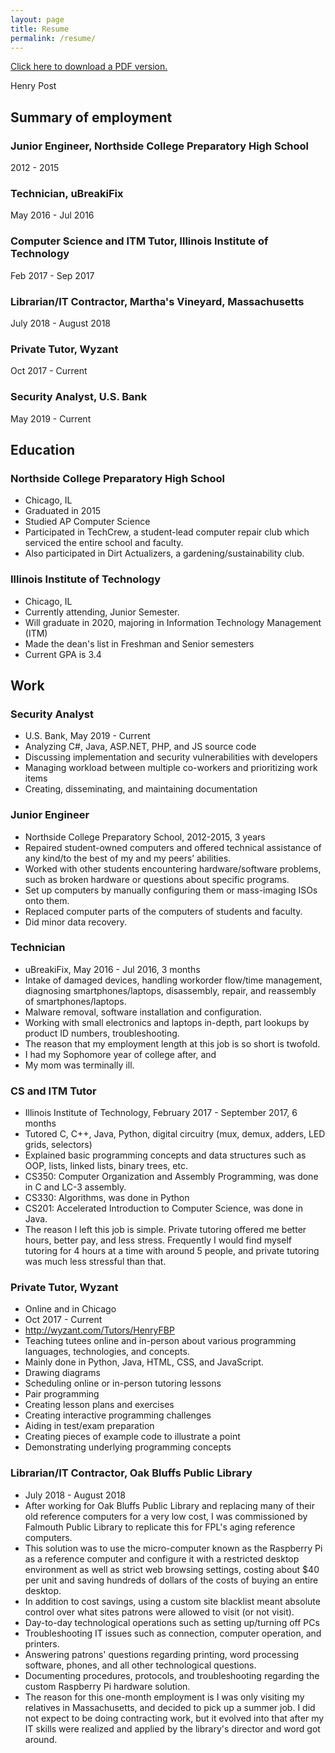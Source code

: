 ```yaml
---
layout: page
title: Resume
permalink: /resume/
---
```


[Click here to download a PDF version.](/static/files/resume.pdf)
	
Henry Post

## Summary of employment

### Junior Engineer, Northside College Preparatory High School
2012 - 2015

### Technician, uBreakiFix
May 2016 - Jul 2016

### Computer Science and ITM Tutor, Illinois Institute of Technology
Feb 2017 - Sep 2017

### Librarian/IT Contractor, Martha's Vineyard, Massachusetts
July 2018 - August 2018

### Private Tutor, Wyzant
Oct 2017 - Current

### Security Analyst, U.S. Bank
May 2019 - Current

## Education

### Northside College Preparatory High School

-   Chicago, IL
-   Graduated in 2015
-   Studied AP Computer Science
-   Participated in TechCrew, a student-lead computer repair club which serviced the entire school and faculty.
-   Also participated in Dirt Actualizers, a gardening/sustainability club.

### Illinois Institute of Technology

-   Chicago, IL
-   Currently attending, Junior Semester.
-   Will graduate in 2020, majoring in Information Technology Management (ITM)
-   Made the dean's list in Freshman and Senior semesters
-   Current GPA is 3.4

## Work

### Security Analyst
-   U.S. Bank, May 2019 - Current
-   Analyzing C\#, Java, ASP.NET, PHP, and JS source code
-   Discussing implementation and security vulnerabilities with developers
-   Managing workload between multiple co-workers and prioritizing work items
-   Creating, disseminating, and maintaining documentation

### Junior Engineer
-   Northside College Preparatory School, 2012-2015, 3 years
-   Repaired student-owned computers and offered technical assistance of any kind/to the best of my and my peers’ abilities.
-   Worked with other students encountering hardware/software problems, such as broken hardware or questions about specific programs.
-   Set up computers by manually configuring them or mass-imaging ISOs onto them.
-   Replaced computer parts of the computers of students and faculty.
-   Did minor data recovery.

### Technician
-   uBreakiFix, May 2016 - Jul 2016, 3 months
-   Intake of damaged devices, handling workorder flow/time management, diagnosing smartphones/laptops, disassembly, repair, and reassembly of smartphones/laptops.
-   Malware removal, software installation and configuration.
-   Working with small electronics and laptops in-depth, part lookups by product ID numbers, troubleshooting.
-   The reason that my employment length at this job is so short is twofold.
  - I had my Sophomore year of college after, and
  - My mom was terminally ill.

### CS and ITM Tutor
-   Illinois Institute of Technology, February 2017 - September 2017, 6 months
-   Tutored C, C++, Java, Python, digital circuitry (mux, demux, adders, LED grids, selectors)
-   Explained basic programming concepts and data structures such as OOP, lists, linked lists, binary trees, etc.
-   CS350: Computer Organization and Assembly Programming, was done in C and LC-3 assembly.
-   CS330: Algorithms, was done in Python
-   CS201: Accelerated Introduction to Computer Science, was done in Java.
-   The reason I left this job is simple. Private tutoring offered me better hours, better pay, and less stress.
    Frequently I would find myself tutoring for 4 hours at a time with around 5 people, and private tutoring was much less stressful than that.

### Private Tutor, Wyzant
-   Online and in Chicago
-   Oct 2017 - Current
-   <http://wyzant.com/Tutors/HenryFBP>
-   Teaching tutees online and in-person about various programming languages, technologies, and concepts.
-   Mainly done in Python, Java, HTML, CSS, and JavaScript.
-   Drawing diagrams
-   Scheduling online or in-person tutoring lessons
-   Pair programming
-   Creating lesson plans and exercises
-   Creating interactive programming challenges
-   Aiding in test/exam preparation
-   Creating pieces of example code to illustrate a point
-   Demonstrating underlying programming concepts

### Librarian/IT Contractor, Oak Bluffs Public Library
-   July 2018 - August 2018
-   After working for Oak Bluffs Public Library and replacing many of their old reference computers for a very low cost, I was commissioned by Falmouth Public Library to replicate this for FPL's aging reference computers.
-   This solution was to use the micro-computer known as the Raspberry Pi as a reference computer and configure it with a restricted desktop environment as well as strict web browsing settings, costing about $40 per unit and saving hundreds of dollars of the costs of buying an entire desktop.
-   In addition to cost savings, using a custom site blacklist meant absolute control over what sites patrons were allowed to visit (or not visit).
-   Day-to-day technological operations such as setting up/turning off PCs
-   Troubleshooting IT issues such as connection, computer operation, and printers.
-   Answering patrons' questions regarding printing, word processing software, phones, and all other technological questions.
-   Documenting procedures, protocols, and troubleshooting regarding the custom Raspberry Pi hardware solution.
-   The reason for this one-month employment is I was only visiting my relatives in Massachusetts, and decided to pick up a summer job. I did not expect to be doing contracting work, but it evolved into that after my IT skills were realized and applied by the library's director and word got around.